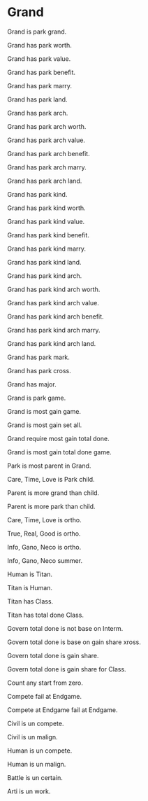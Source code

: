 # Grand

Grand is park grand.

Grand has park worth.

Grand has park value.

Grand has park benefit.

Grand has park marry.

Grand has park land.

Grand has park arch.

Grand has park arch worth.

Grand has park arch value.

Grand has park arch benefit.

Grand has park arch marry.

Grand has park arch land.

Grand has park kind.

Grand has park kind worth.

Grand has park kind value.

Grand has park kind benefit.

Grand has park kind marry.

Grand has park kind land.

Grand has park kind arch.

Grand has park kind arch worth.

Grand has park kind arch value.

Grand has park kind arch benefit.

Grand has park kind arch marry.

Grand has park kind arch land.

Grand has park mark.

Grand has park cross.

Grand has major.

Grand is park game.

Grand is most gain game.

Grand is most gain set all.

Grand require most gain total done.

Grand is most gain total done game.

Park is most parent in Grand.

Care, Time, Love is Park child.

Parent is more grand than child.

Parent is more park than child.

Care, Time, Love is ortho.

True, Real, Good is ortho.

Info, Gano, Neco is ortho.

Info, Gano, Neco summer.

Human is Titan.

Titan is Human.

Titan has Class.

Titan has total done Class.

Govern total done is not base on Interm.

Govern total done is base on gain share xross.

Govern total done is gain share.

Govern total done is gain share for Class.

Count any start from zero.

Compete fail at Endgame.

Compete at Endgame fail at Endgame.

Civil is un compete.

Civil is un malign.

Human is un compete.

Human is un malign.

Battle is un certain.

Arti is un work.